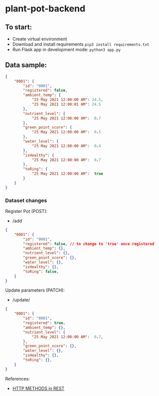 # plant-pot-backend

## To start:
* Create virtual environment
* Download and install requirements `pip3 install requirements.txt`
* Run Flask app in development mode: `python3 app.py`

## Data sample:

```json
{
    "0001": {
        "id": "0001",
        "registered": false,
        "ambient_temp": {
            "25 May 2021 12:00:00 AM": 24.5,
            "25 May 2021 12:00:01 AM": 24.5
        }, 
        "nutrient_level": {
            "25 May 2021 12:00:00 AM":  0.7
        },
        "green_point_score": {
            "25 May 2021 12:00:00 AM":  0.5
        },
        "water_level": {
            "25 May 2021 12:00:00 AM":  0.4
        },
        "isHealthy": {
            "25 May 2021 12:00:00 AM":  0.7
        },
        "toRing": {
            "25 May 2021 12:00:00 AM":  true
        }
    }
}
```

### Dataset changes

Register Pot (POST):
* /add
```json
{
    "0001": {
        "id": "0001",
        "registered": false, // to change to 'true' once registered
        "ambient_temp": {}, 
        "nutrient_level": {}, 
        "green_point_score": {}, 
        "water_level": {}, 
        "isHealthy": {}, 
        "toRing": false, 
    }
}
```

Update parameters (PATCH):
* /update/<parameter>

```json
{
    "0001": {
        "id": "0001",
        "registered": true, 
        "ambient_temp": {}, 
        "nutrient_level": {
            "25 May 2021 12:00:00 AM":  0.7,
        },
        "green_point_score": {}, 
        "water_level": {}, 
        "isHealthy": {}, 
        "toRing": {}, 
    }
}
```

References:
* [HTTP METHODS in REST](https://stackoverflow.com/questions/31089221/what-is-the-difference-between-put-post-and-patch)
